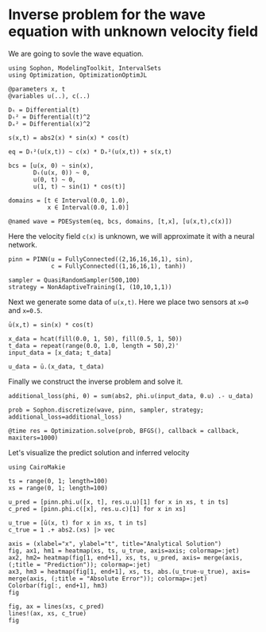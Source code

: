 # Inverse problem for the wave equation with unknown velocity field

We are going to sovle the wave equation.

```@example wave
using Sophon, ModelingToolkit, IntervalSets
using Optimization, OptimizationOptimJL

@parameters x, t
@variables u(..), c(..)

Dₜ = Differential(t)
Dₜ² = Differential(t)^2
Dₓ² = Differential(x)^2

s(x,t) = abs2(x) * sin(x) * cos(t)

eq = Dₜ²(u(x,t)) ~ c(x) * Dₓ²(u(x,t)) + s(x,t)

bcs = [u(x, 0) ~ sin(x),
       Dₜ(u(x, 0)) ~ 0,
       u(0, t) ~ 0,
       u(1, t) ~ sin(1) * cos(t)]

domains = [t ∈ Interval(0.0, 1.0),
           x ∈ Interval(0.0, 1.0)]

@named wave = PDESystem(eq, bcs, domains, [t,x], [u(x,t),c(x)])
```

Here the velocity field ``c(x)`` is unknown, we will approximate it with a neural network.

```@example
pinn = PINN(u = FullyConnected((2,16,16,16,1), sin),
            c = FullyConnected((1,16,16,1), tanh))

sampler = QuasiRandomSampler(500,100)
strategy = NonAdaptiveTraining(1, (10,10,1,1))
```

Next we generate some data of ``u(x,t)``. Here we place two sensors at ``x=0`` and ``x=0.5``.

```@example wave
ū(x,t) = sin(x) * cos(t)

x_data = hcat(fill(0.0, 1, 50), fill(0.5, 1, 50))
t_data = repeat(range(0.0, 1.0, length = 50),2)'
input_data = [x_data; t_data]

u_data = ū.(x_data, t_data)
```
Finally we construct the inverse problem and solve it.

```@example wave
additional_loss(phi, θ) = sum(abs2, phi.u(input_data, θ.u) .- u_data)

prob = Sophon.discretize(wave, pinn, sampler, strategy; additional_loss=additional_loss)

@time res = Optimization.solve(prob, BFGS(), callback = callback, maxiters=1000)
```

Let's visualize the predict solution and inferred velocity

```@example wave
using CairoMakie

ts = range(0, 1; length=100)
xs = range(0, 1; length=100)

u_pred = [pinn.phi.u([x, t], res.u.u)[1] for x in xs, t in ts]
c_pred = [pinn.phi.c([x], res.u.c)[1] for x in xs]

u_true = [ū(x, t) for x in xs, t in ts]
c_true = 1 .+ abs2.(xs) |> vec

axis = (xlabel="x", ylabel="t", title="Analytical Solution")
fig, ax1, hm1 = heatmap(xs, ts, u_true, axis=axis; colormap=:jet)
ax2, hm2= heatmap(fig[1, end+1], xs, ts, u_pred, axis= merge(axis, (;title = "Prediction")); colormap=:jet)
ax3, hm3 = heatmap(fig[1, end+1], xs, ts, abs.(u_true-u_true), axis= merge(axis, (;title = "Absolute Error")); colormap=:jet)
Colorbar(fig[:, end+1], hm3)
fig
```

```@example wave
fig, ax = lines(xs, c_pred)
lines!(ax, xs, c_true)
fig
```

